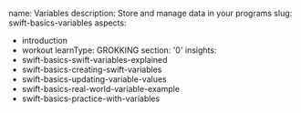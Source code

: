 name: Variables
description: Store and manage data in your programs
slug: swift-basics-variables
aspects:
  - introduction
  - workout
learnType: GROKKING
section: '0'
insights:
  - swift-basics-swift-variables-explained
  - swift-basics-creating-swift-variables
  - swift-basics-updating-variable-values
  - swift-basics-real-world-variable-example
  - swift-basics-practice-with-variables

